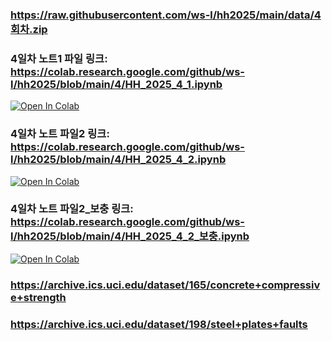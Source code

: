 ### https://raw.githubusercontent.com/ws-l/hh2025/main/data/4회차.zip

### 4일차 노트1 파일 링크: https://colab.research.google.com/github/ws-l/hh2025/blob/main/4/HH_2025_4_1.ipynb

[![Open In Colab](https://colab.research.google.com/assets/colab-badge.svg)](https://colab.research.google.com/github/ws-l/hh2025/blob/main/4/HH_2025_4_1.ipynb)


### 4일차 노트 파일2 링크: https://colab.research.google.com/github/ws-l/hh2025/blob/main/4/HH_2025_4_2.ipynb

[![Open In Colab](https://colab.research.google.com/assets/colab-badge.svg)](https://colab.research.google.com/github/ws-l/hh2025/blob/main/4/HH_2025_4_2.ipynb)

### 4일차 노트 파일2_보충 링크: https://colab.research.google.com/github/ws-l/hh2025/blob/main/4/HH_2025_4_2_보충.ipynb

[![Open In Colab](https://colab.research.google.com/assets/colab-badge.svg)](https://colab.research.google.com/github/ws-l/hh2025/blob/main/4/HH_2025_4_2_보충.ipynb)

### https://archive.ics.uci.edu/dataset/165/concrete+compressive+strength

### https://archive.ics.uci.edu/dataset/198/steel+plates+faults 

